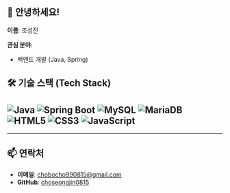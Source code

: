 
## 👋 안녕하세요!
**이름**: 조성진 

**관심 분야**:  
- 백엔드 개발 (Java, Spring)  

## 🛠 기술 스택 (Tech Stack)

![Java](https://img.shields.io/badge/Java-ED8B00?style=for-the-badge&logo=java&logoColor=white)
![Spring Boot](https://img.shields.io/badge/Spring%20Boot-6DB33F?style=for-the-badge&logo=spring-boot&logoColor=white)
![MySQL](https://img.shields.io/badge/MySQL-4479A1?style=for-the-badge&logo=mysql&logoColor=white)
![MariaDB](https://img.shields.io/badge/MariaDB-003545?style=for-the-badge&logo=mariadb&logoColor=white)
![HTML5](https://img.shields.io/badge/HTML5-E34F26?style=for-the-badge&logo=html5&logoColor=white)
![CSS3](https://img.shields.io/badge/CSS3-1572B6?style=for-the-badge&logo=css3&logoColor=white)
![JavaScript](https://img.shields.io/badge/JavaScript-F7DF1E?style=for-the-badge&logo=javascript&logoColor=black)
---


---

## 📫 연락처  
- **이메일**: chobocho990815@gmail.com  
- **GitHub**: [choseongjin0815](https://github.com/choseongjin0815)  

